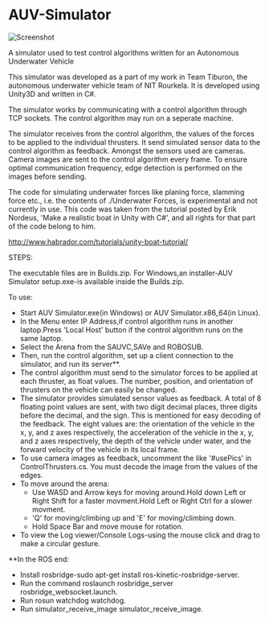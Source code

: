 # AUV-Simulator

![Screenshot](https://github.com/Lafith/AUV-Simulator/blob/d08b6777de9930647e79187df2ca2a671fd92a62/Screenshots/auv.png)

A simulator used to test control algorithms written for an Autonomous Underwater Vehicle

This simulator was developed as a part of my work in Team Tiburon, the autonomous underwater vehicle team of NIT Rourkela. It is developed using Unity3D and written in C#.

The simulator works by communicating with a control algorithm through TCP sockets. The control algorithm may run on a seperate machine.

The simulator receives from the control algorithm, the values of the forces to be applied to the individual thrusters. It send simulated sensor data to the control algorithm as feedback. Amongst the sensors used are cameras. Camera images are sent to the control algorithm every frame. To ensure optimal communication frequency, edge detection is performed on the images before sending.

The code for simulating underwater forces like planing force, slamming force etc., i.e. the contents of ./Underwater Forces, is experimental and not currently in use. This code was taken from the tutorial posted by Erik Nordeus, 'Make a realistic boat in Unity with C#', and all rights for that part of the code belong to him.

http://www.habrador.com/tutorials/unity-boat-tutorial/


STEPS:

The executable files are in Builds.zip.
For Windows,an installer-AUV Simulator setup.exe-is available inside the Builds.zip.

To use:
- Start AUV Simulator.exe(in Windows) or AUV Simulator.x86_64(in Linux).
- In the Menu enter IP Address,if control algorithm runs in another laptop.Press 'Local Host' button if the control algorithm runs on the same laptop.
- Select the Arena from the SAUVC,SAVe and ROBOSUB.  
- Then, run the control algorithm, set up a client connection to the simulator, and run its server**.
- The control algorithm must send to the simulator forces to be applied at each thruster, as float values. The number, position, and orientation of thrusters on the vehicle can easily be changed.
- The simulator provides simulated sensor values as feedback. A total of 8 floating point values are sent, with two digit decimal places, three digits before the decimal, and the sign. This is mentioned for easy decoding of the feedback. The eight values are: the orientation of the vehicle in the x, y, and z axes respectively, the acceleration of the vehicle in the x, y, and z axes respectively, the depth of the vehicle under water, and the forward velocity of the vehicle in its local frame.
- To use camera images as feedback, uncomment the like '#usePics' in ControlThrusters.cs. You must decode the image from the values of the edges.
- To move around the arena:
	- Use WASD and Arrow keys for moving around.Hold down Left or Right Shift for a faster movment.Hold Left or Right Ctrl for a slower movment.
	- 'Q' for moving/climbing up and 'E' for moving/climbing down.
	- Hold Space Bar and move mouse for rotation.
- To view the Log viewer/Console Logs-using the mouse click and drag to make a circular gesture.


**In the ROS end:
- Install rosbridge-sudo apt-get install ros-kinetic-rosbridge-server.
- Run the command roslaunch rosbridge_server rosbridge_websocket.launch.
- Run rosun watchdog watchdog.
- Run simulator_receive_image simulator_receive_image.
  
